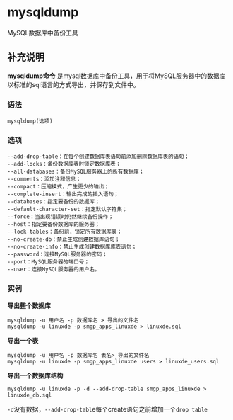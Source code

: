 mysqldump
===

MySQL数据库中备份工具

## 补充说明

**mysqldump命令** 是mysql数据库中备份工具，用于将MySQL服务器中的数据库以标准的sql语言的方式导出，并保存到文件中。

### 语法  

```
mysqldump(选项)
```

### 选项  

```
--add-drop-table：在每个创建数据库表语句前添加删除数据库表的语句；
--add-locks：备份数据库表时锁定数据库表；
--all-databases：备份MySQL服务器上的所有数据库；
--comments：添加注释信息；
--compact：压缩模式，产生更少的输出；
--complete-insert：输出完成的插入语句；
--databases：指定要备份的数据库；
--default-character-set：指定默认字符集；
--force：当出现错误时仍然继续备份操作；
--host：指定要备份数据库的服务器；
--lock-tables：备份前，锁定所有数据库表；
--no-create-db：禁止生成创建数据库语句；
--no-create-info：禁止生成创建数据库库表语句；
--password：连接MySQL服务器的密码；
--port：MySQL服务器的端口号；
--user：连接MySQL服务器的用户名。
```

### 实例  

 **导出整个数据库** 

```
mysqldump -u 用户名 -p 数据库名 > 导出的文件名
mysqldump -u linuxde -p smgp_apps_linuxde > linuxde.sql
```

 **导出一个表** 

```
mysqldump -u 用户名 -p 数据库名 表名> 导出的文件名
mysqldump -u linuxde -p smgp_apps_linuxde users > linuxde_users.sql
```

 **导出一个数据库结构** 

```
mysqldump -u linuxde -p -d --add-drop-table smgp_apps_linuxde > linuxde_db.sql
```

`-d`没有数据，`--add-drop-tabl`e每个create语句之前增加一个`drop table`


<!-- Linux命令行搜索引擎：https://jaywcjlove.github.io/linux-command/ -->
